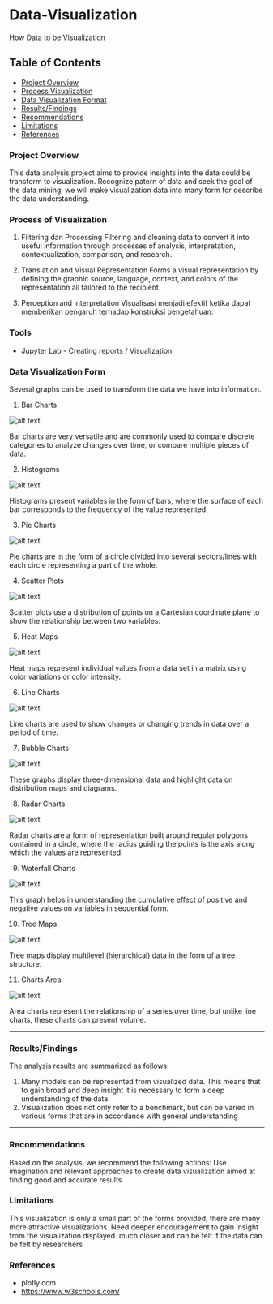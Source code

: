 # Data-Visualization

How Data to be Visualization
## Table of Contents

- [Project Overview](#project-overview)
- [Process Visualization](#Process-of-Visualization)
- [Data Visualization Format](#Data-Visualization-Form)
- [Results/Findings](#Results/Findings)
- [Recommendations](#recommendations)
- [Limitations](#Limitations)
- [References](#References)

### Project Overview
This data analysis project aims to provide insights into the data could be transform to visualization. Recognize patern of data and seek the goal of the data mining, we will make visualization
data into many form for describe the data understanding. 

### Process of Visualization
1. Filtering dan Processing
   Filtering and cleaning data to convert it into useful information through processes of analysis, interpretation, contextualization, comparison, and research.

2. Translation and Visual Representation
   Forms a visual representation by defining the graphic source, language, context, and colors of the representation all tailored to the recipient.

3. Perception and Interpretation
   Visualisasi menjadi efektif ketika dapat memberikan pengaruh terhadap konstruksi pengetahuan.

### Tools

- Jupyter Lab - Creating reports / Visualization

### Data Visualization Form
Several graphs can be used to transform the data we have into information.

1. Bar Charts
   
![alt text](https://chartexpo.com/Content/Images/charts/Clustered-Bar-Chart.jpg)

Bar charts are very versatile and are commonly used to compare discrete categories to analyze changes over time, or compare multiple pieces of data.

   
2. Histograms

![alt text](https://fredyfirmansyah107.wordpress.com/wp-content/uploads/2024/08/screen-shot-2024-08-19-at-17.43.13.png?w=530)

Histograms present variables in the form of bars, where the surface of each bar corresponds to the frequency of the value represented.

3. Pie Charts

![alt text](https://fredyfirmansyah107.wordpress.com/wp-content/uploads/2024/08/screen-shot-2024-08-19-at-17.59.51.png?w=450)

Pie charts are in the form of a circle divided into several sectors/lines with each circle representing a part of the whole.

4. Scatter Plots

![alt text](https://fredyfirmansyah107.wordpress.com/wp-content/uploads/2024/08/screen-shot-2024-08-20-at-09.55.00.png?w=530)

Scatter plots use a distribution of points on a Cartesian coordinate plane to show the relationship between two variables.

5. Heat Maps

![alt text](https://fredyfirmansyah107.wordpress.com/wp-content/uploads/2024/08/screen-shot-2024-08-20-at-10.01.23.png?w=530)

Heat maps represent individual values ​​from a data set in a matrix using color variations or color intensity.

6. Line Charts

![alt text](https://fredyfirmansyah107.wordpress.com/wp-content/uploads/2024/08/screen-shot-2024-08-20-at-10.04.51.png?w=530)

Line charts are used to show changes or changing trends in data over a period of time.

7. Bubble Charts

![alt text](https://fredyfirmansyah107.wordpress.com/wp-content/uploads/2024/08/screen-shot-2024-08-20-at-10.07.51.png?w=530)

These graphs display three-dimensional data and highlight data on distribution maps and diagrams.

8. Radar Charts

![alt text](https://fredyfirmansyah107.wordpress.com/wp-content/uploads/2024/08/screen-shot-2024-08-20-at-10.10.59.png?w=530)

Radar charts are a form of representation built around regular polygons contained in a circle, where the radius guiding the points is the axis along which the values ​​are represented.

9. Waterfall Charts

![alt text](https://fredyfirmansyah107.wordpress.com/wp-content/uploads/2024/08/screen-shot-2024-08-20-at-10.14.36.png?w=530)

This graph helps in understanding the cumulative effect of positive and negative values ​​on variables in sequential form.

10. Tree Maps

![alt text](https://fredyfirmansyah107.wordpress.com/wp-content/uploads/2024/08/screen-shot-2024-08-20-at-10.21.38.png?w=800)

Tree maps display multilevel (hierarchical) data in the form of a tree structure.&nbsp;

11. Charts Area

![alt text](https://fredyfirmansyah107.wordpress.com/wp-content/uploads/2024/08/screen-shot-2024-08-20-at-10.25.18.png?w=530)

Area charts represent the relationship of a series over time, but unlike line charts, these charts can present volume.

-----

### Results/Findings
The analysis results are summarized as follows:
1. Many models can be represented from visualized data. This means that to gain broad and deep insight it is necessary to form a deep understanding of the data.
2. Visualization does not only refer to a benchmark, but can be varied in various forms that are in accordance with general understanding
___

### Recommendations
Based on the analysis, we recommend the following actions:
Use imagination and relevant approaches to create data visualization aimed at finding good and accurate results

### Limitations
This visualization is only a small part of the forms provided, there are many more attractive visualizations. Need deeper encouragement to gain insight from the visualization displayed. much closer and can be felt if the data can be felt by researchers

### References
- plotly.com
- https://www.w3schools.com/



